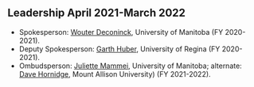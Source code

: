 ## Leadership April 2021-March 2022

- Spokesperson: [Wouter Deconinck](mailto:Wouter.Deconinck@umanitoba.ca), University of Manitoba (FY 2020-2021).
- Deputy Spokesperson: [Garth Huber](mailto:huberg@uregina.ca), University of Regina (FY 2020-2021).
- Ombudsperson: [Juliette Mammei](mailto:jmammei@physics.umanitoba.ca), University of Manitoba; alternate: [Dave Hornidge](mailto:dhornidge@mta.ca), Mount Allison University) (FY 2021-2022).
